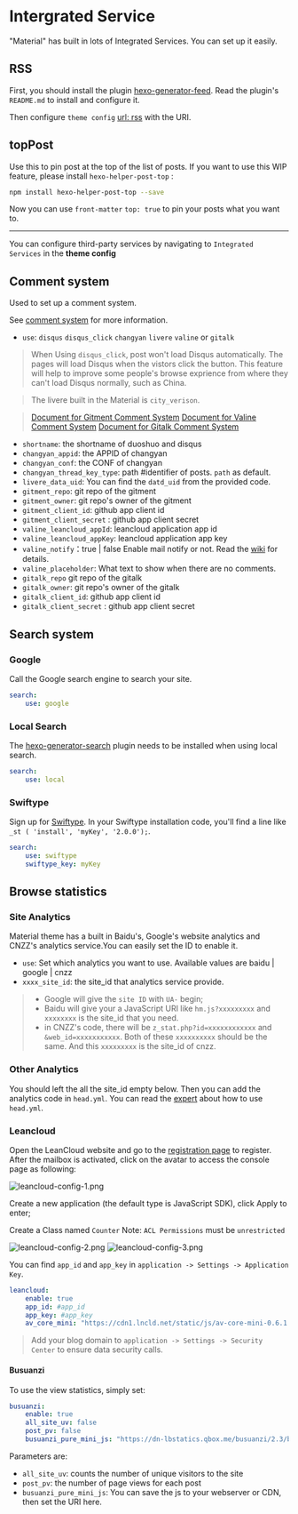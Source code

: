 # Intergrated Service

"Material" has built in lots of Integrated Services. You can set up it easily.

## RSS

First, you should install the plugin [hexo-generator-feed](https://github.com/hexojs/hexo-generator-feed). Read the plugin's `README.md` to install and configure it.

Then configure `theme config`  [url: rss](/en/intro/#url) with the URI.

## topPost

Use this to pin post at the top of the list of posts.
If you want to use this WIP feature, please install `hexo-helper-post-top` :

```bash
npm install hexo-helper-post-top --save
```

Now you can use `front-matter` `top: true` to pin your posts what you want to.

----

You can configure third-party services by navigating to `Integrated Services` in the **theme config**

## Comment system

Used to set up a comment system.

See [comment system](/en/services/#Comment-system) for more information.

- `use`: `disqus` `disqus_click` `changyan` `livere` `valine` or `gitalk`

> When Using `disqus_click`, post won't load Disqus automatically. The pages will load Disqus when the vistors click the button. This feature will help to improve some people's browse exprience from where they can't load Disqus normally, such as China.

> The livere built in the Material is `city_verison`.

> [Document for Gitment Comment System](https://github.com/imsun/gitment/blob/master/README.md)
> [Document for Valine Comment System](https://github.com/xCss/Valine/blob/master/README.md)
> [Document for Gitalk Comment System](https://github.com/gitalk/gitalk/blob/master/readme.md)

- `shortname`: the shortname of duoshuo and disqus
- `changyan_appid`: the APPID of changyan
- `changyan_conf`: the CONF of changyan
- `changyan_thread_key_type`: path #identifier of posts. `path` as default.
- `livere_data_uid`: You can find the `datd_uid` from the provided code.
- `gitment_repo`: git repo of the gitment
- `gitment_owner`: git repo's owner of the gitment
- `gitment_client_id`: github app client id
- `gitment_client_secret` : github app client secret 
- `valine_leancloud_appId`: leancloud application app id
- `valine_leancloud_appKey`: leancloud application app key
- `valine_notify`：true | false Enable mail notify or not. Read the [wiki](https://github.com/xCss/Valine/wiki/Valine-%E8%AF%84%E8%AE%BA%E7%B3%BB%E7%BB%9F%E4%B8%AD%E7%9A%84%E9%82%AE%E4%BB%B6%E6%8F%90%E9%86%92%E8%AE%BE%E7%BD%AE) for details.
- `valine_placeholder`: What text to show when there are no comments.
- `gitalk_repo` git repo of the gitalk
- `gitalk_owner`: git repo's owner of the gitalk
- `gitalk_client_id`: github app client id
- `gitalk_client_secret` : github app client secret 

## Search system

### Google

Call the Google search engine to search your site.

```yaml
search:
    use: google
```

### Local Search

The [hexo-generator-search](https://github.com/PaicHyperionDev/hexo-generator-search) plugin needs to be installed when using local search.

```yaml
search:
    use: local
```

### Swiftype

Sign up for [Swiftype](https://swiftype.com/). In your Swiftype installation code, you'll find a line like `_st ( 'install', 'myKey', '2.0.0');`.

```yaml
search:
    use: swiftype
    swiftype_key: myKey
```

## Browse statistics

### Site Analytics

Material theme has a built in Baidu's, Google's website analytics and CNZZ's analytics service.You can easily set the ID to enable it.

- `use`: Set which analytics you want to use.  Available values are baidu | google | cnzz
- `xxxx_site_id`: the site_id that analytics service provide.

> - Google will give the `site ID` with `UA-` begin; 
> - Baidu will give your a JavaScript URI like `hm.js?xxxxxxxxx` and `xxxxxxxx` is the site_id that you need.
> - in CNZZ's code, there will be `z_stat.php?id=xxxxxxxxxxxx` and `&web_id=xxxxxxxxxxx`. Both of these `xxxxxxxxxx` should be the same. And this `xxxxxxxxx` is the site_id of cnzz.

### Other Analytics

You should left the all the site_id empty below. Then you can add the analytics code in `head.yml`. You can read the [expert](/en/expert/) about how to use `head.yml`.

### Leancloud

Open the LeanCloud website and go to the [registration page](https://leancloud.cn/login.html#/signup) to register. After the mailbox is activated, click on the avatar to access the console page as following:

![leancloud-config-1.png](https://github.elemecdn.com/neko-dev/material-theme-docs/1.5.3.2/static/img/leancloud-config-1.png)

Create a new application (the default type is JavaScript SDK), click Apply to enter;

Create a Class named `Counter`
Note: `ACL Permissions` must be `unrestricted`

![leancloud-config-2.png](https://github.elemecdn.com/neko-dev/material-theme-docs/1.5.3.2/static/img/leancloud-config-2.png)
![leancloud-config-3.png](https://github.elemecdn.com/neko-dev/material-theme-docs/1.5.3.2/static/img/leancloud-config-3.png)

You can find `app_id` and `app_key` in `application -> Settings -> Application Key`.

```yaml
leancloud:
    enable: true
    app_id: #app_id
    app_key: #app_key
    av_core_mini: "https://cdn1.lncld.net/static/js/av-core-mini-0.6.1.js"
```

> Add your blog domain to `application -> Settings -> Security Center` to ensure data security calls.

#### Busuanzi

To use the view statistics, simply set:

```yaml
busuanzi:
    enable: true
    all_site_uv: false
    post_pv: false
    busuanzi_pure_mini_js: "https://dn-lbstatics.qbox.me/busuanzi/2.3/busuanzi.pure.mini.js"
```

Parameters are:

- `all_site_uv`: counts the number of unique visitors to the site
- `post_pv`: the number of page views for each post
- `busuanzi_pure_mini_js`: You can save the js to your webserver or CDN, then set the URI here.
